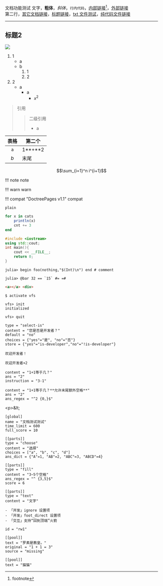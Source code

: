 文档功能测试
文字，**粗体**，*斜体*，`行内代码`，[内部链接](#标题2)[^1]，[外部链接](http://info.cern.ch/)\
第二行，[其它文档链接](../zh/usage.md)，[标题链接](../zh/usage.md#github-action)，[txt 文件测试](txtfiletest.txt)，[纯代码文件链接](https://learn.juliacn.com/docs/lists/typetree1.8.html#L20-L50)

---

## 标题2
![](https://github.com/favicon.ico)

1. 1
	* a
	* b
		1. 1
		2. 2
2. 2
	* a
		* a
			* $x^2$

> 引用
> > 二级引用
> > * a

| 表格 | 第二个 |
| :-: | --- |
| `a` | 1**+**2 |
| $b$ | 末尾 |

$$\sum_{i=1}^n i^{i+1}$$

!!! note
	note

!!! warn
	warn

!!! compat "DoctreePages v1.1"
	compat

```plain
plain
```

```jl
for x in cats
	println(x)
	cnt += 3
end
```

```cpp
#include <iostream>
using std::cout;
int main(){
	cout << __FILE__;
	return 0;
}
```

```julia-repl
julia> begin foo(nothing,"$(Int)\n") end # comment

julia> @bar 32 == `15` #= =#
```

```html
<a></a> <div>
```

```shell
$ activate vfs

vfs> init
initialized

vfs> quit
```

```insert-setting
type = "select-is"
content = "您是否是开发者？"
default = "no"
choices = {"yes"="是", "no"="否"}
store = {"yes"="is-developer","no"="!is-developer"}
```

```is-developer
欢迎开发者！
```

```check developer
欢迎开发者×2
```

```insert-fill
content = "1+1等于几？"
ans = "2"
instruction = "3-1"
```

```insert-fill
content = "1+1等于几？**允许末尾额外空格**"
ans = "2"
ans_regex = "^2 {0,}$"
```

<p>&lt;p&gt;&amp;lt;</p>

```insert-test
[global]
name = "文档测试测试"
time_limit = 600
full_score = 10

[[parts]]
type = "choose"
content = "选择"
choices = ["a", "b", "c", "d"]
ans_dict = {"A"=1, "AB"=2, "ABC"=3, "ABCD"=4}

[[parts]]
type = "fill"
content = "3~5个空格"
ans_regex = "^ {3,5}$"
score = 6

[[parts]]
type = "text"
content = "文字"
```

```hide 点击显示内容
- 「开发」ignore 设置项
- 「开发」foot_direct 设置项
- 「交互」支持“回到顶端”火箭
```

```random-word
id = "rw1"

[[pool]]
text = "罗素是教皇。"
original = "1 + 1 = 3"
source = "missing"

[[pool]]
text = "猫猫"
```

[^1]: footnote
[^2]: 脚注2

